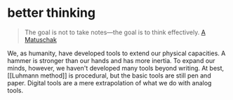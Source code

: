 # better thinking

> The goal is not to take notes—the goal is to think effectively. 
> [A Matuschak](https://notes.andymatuschak.org/%E2%80%9CBetter_note-taking%E2%80%9D_misses_the_point%3B_what_matters_is_%E2%80%9Cbetter_thinking%E2%80%9D)

We, as humanity, have developed tools to extend our physical capacities. A hammer is stronger than our hands and has more inertia. To expand our minds, however, we haven't developed many tools beyond writing. At best, [[Luhmann method]] is procedural, but the basic tools are still pen and paper. Digital tools are a mere extrapolation of what we do with analog tools. 




